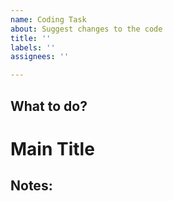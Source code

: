 ```yaml
---
name: Coding Task
about: Suggest changes to the code
title: ''
labels: ''
assignees: ''

---
```


## What to do?

# Main Title

## Notes:
